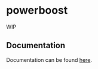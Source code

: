 # powerboost

WIP

## Documentation

Documentation can be found [here](https://nicholaswilde.io/solar-battery-charger/test/powerboost/).
